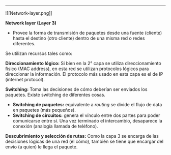 ****

![[Network-layer.png]]

**Network layer (Layer 3)**
* Provee la forma de transmisión de paquetes desde una fuente (cliente) hasta el destino (otro cliente) dentro de una misma red o redes diferentes.

Se utilizan recursos tales como:

**Direccionamiento lógico:** Si bien en la 2° capa se utiliza direccionamiento físico (MAC address), en esta red se utilizan protocolos lógicos para direccionar la información. El protocolo más usado en esta capa es el de IP (internet protocol).

**Switching:** Toma las decisiones de cómo deberían ser enviados los paquetes. Existe switching de diferentes cosas.
+ **Switching de paquetes:** equivalente a _routing_ se divide el flujo de data en paquetes (más pequeños).
+ **Switching de circuitos:** genera el vínculo entre dos partes para poder comunicarse entre sí. Una vez terminado el intercambio, desaparece la conexión (analogía llamada de teléfono).

**Descubrimiento y selección de rutas:** Como la capa 3 se encarga de las decisiones lógicas de una red (el cómo), también se tiene que encargar del envío (a quien) le llega el paquete.


